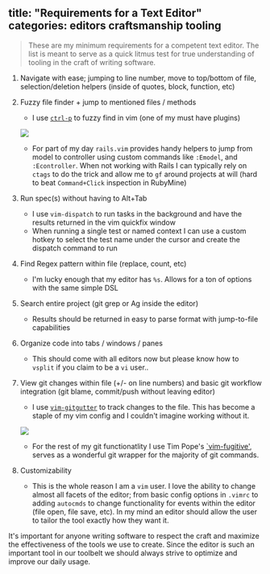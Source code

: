 title: "Requirements for a Text Editor"
categories: editors craftsmanship tooling
---
> These are my minimum requirements for a competent text editor. The list is meant to serve as a quick litmus test for true understanding of tooling in the craft of writing software.


1. Navigate with ease; jumping to line number, move to top/bottom of file, selection/deletion helpers (inside of quotes, block, function, etc)
2. Fuzzy file finder + jump to mentioned files / methods
    - I use [`ctrl-p`](https://github.com/ctrlpvim/ctrlp.vim) to fuzzy find in vim (one of my must have plugins)

    ![](https://camo.githubusercontent.com/0a0b4c0d24a44d381cbad420ecb285abc2aaa4cb/687474703a2f2f692e696d6775722e636f6d2f7949796e722e706e67)
    - For part of my day `rails.vim` provides handy helpers to jump from model to controller using custom commands like `:Emodel`, and `:Econtroller`. When not working with Rails I can typically rely on `ctags` to do the trick and allow me to `gf` around projects at will (hard to beat `Command+Click` inspection in RubyMine)
3. Run spec(s) without having to Alt+Tab
    - I use `vim-dispatch` to run tasks in the background and have the results returned in the vim quickfix window
    - When running a single test or named context I can use a custom hotkey to select the test name under the cursor and create the dispatch command to run
4. Find Regex pattern within file (replace, count, etc)
    - I'm lucky enough that my editor has `%s`. Allows for a ton of options with the same simple DSL
5. Search entire project (git grep or Ag inside the editor)
    - Results should be returned in easy to parse format with jump-to-file capabilities
6. Organize code into tabs / windows / panes
    - This should come with all editors now but please know how to `vsplit` if you claim to be a `vi` user..
7. View git changes within file (+/- on line numbers) and basic git workflow integration (git blame, commit/push without leaving editor)
    - I use [`vim-gitgutter`](https://github.com/airblade/vim-gitgutter) to track changes to the file. This has become a staple of my vim config and I couldn't imagine working without it.

    ![](https://camo.githubusercontent.com/f88161827e0cbb3144455b9e5c7582fdd5b5fc83/68747470733a2f2f7261772e6769746875622e636f6d2f616972626c6164652f76696d2d6769746775747465722f6d61737465722f73637265656e73686f742e706e67)
    - For the rest of my git functionatlity I use Tim Pope's [`vim-fugitive'](https://github.com/tpope/vim-fugitive), serves as a wonderful git wrapper for the majority of git commands.
8. Customizability
    - This is the whole reason I am a `vim` user. I love the ability to change almost all facets of the editor; from basic config options in `.vimrc` to adding `autocmds` to change functionality for events within the editor (file open, file save, etc). In my mind an editor should allow the user to tailor the tool exactly how they want it.

It's important for anyone writing software to respect the craft and maximize the effectiveness of the tools we use to create. Since the editor is such an important tool in our toolbelt we should always strive to optimize and improve our daily usage.

